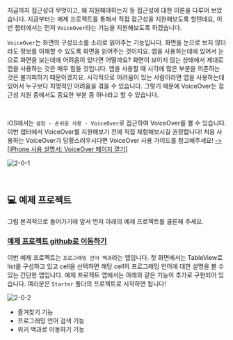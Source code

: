 지금까지 접근성이 무엇이고, 왜 지원해야하는지 등 접근성에 대한 이론을 다루어 보았습니다. 지금부터는 예제 프로젝트를 통해서 직접 접근성을 지원해보도록 할텐데요, 이번 챕터에서는 먼저 `VoiceOver`라는 기능을 지원해보도록 하겠습니다. <br>

`VoiceOver`는 화면의 구성요소를 소리로 읽어주는 기능입니다. 화면을 눈으로 보지 않더라도 정보를 이해할 수 있도록 화면을 읽어주는 것이지요. 앱을 사용하는데에 있어서 눈으로 화면을 보는데에 어려움이 있다면 어떨까요? 화면이 보이지 않는 상태에서 제대로 앱을 사용하는 것은 매우 힘들 것입니다. 앱을 사용할 때 시각에 많은 부분을 의존하는 것은 불가피하기 때문이겠지요. 시각적으로 어려움이 있는 사람이라면 앱을 사용하는데 있어서 누구보다 치명적인 어려움을 겪을 수 있습니다. 그렇기 때문에 VoiceOver는 접근성 지원 중에서도 중요한 부분 중 하나라고 할 수 있습니다. 

<br>

iOS에서는 `설정 - 손쉬운 사용 - VoiceOver`로 접근하여 VoiceOver를 켤 수 있습니다. 이번 챕터에서 VoiceOver를 지원해보기 전에 직접 체험해보시길 권장합니다! 처음 사용하는 VoiceOver가 당황스러우시다면 VoiceOver 사용 가이드를 참고해주세요! [-> [iPhone 사용 설명서: VoiceOver 페이지 열기]](https://support.apple.com/ko-kr/guide/iphone/iph3e2e415f/ios)

![2-0-1](https://user-images.githubusercontent.com/73867548/138913061-6a478a01-bebd-476d-9f1c-b9844b0e174a.jpg)


<br>

## 💻 예제 프로젝트
그럼 본격적으로 들어가기에 앞서 먼저 아래의 예제 프로젝트를 클론해 주세요.

### [예제 프로젝트 github로 이동하기](https://github.com/yagom-academy/course-Accessibility-ProgrammingLanguageWiki.git)

이번 예제 프로젝트는 `프로그래밍 언어 백과`라는 앱입니다. 첫 화면에서는 TableView로 list를 구성하고 있고 cell을 선택하면 해당 cell의 프로그래밍 언어에 대한 설명을 볼 수 있는 간단한 앱입니다. 예제 프로젝트 앱에서는 아래와 같은 기능이 추가로 구현되어 있습니다. 여러분은 `Starter` 폴더의 프로젝트로 시작하면 됩니다! <br>

![2-0-2](https://user-images.githubusercontent.com/73867548/138914794-60737512-6eb2-418f-bafb-2d6f3741f850.jpg)

- 즐겨찾기 기능
- 프로그래밍 언어 검색 기능
- 위키 백과로 이동하기 기능
